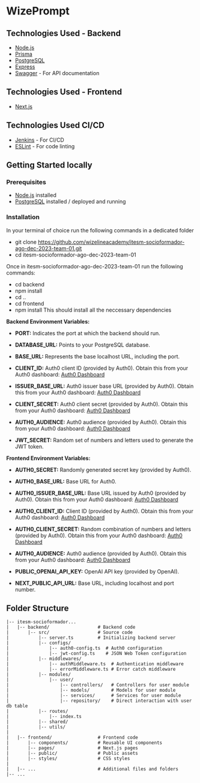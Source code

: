 # WizePrompt


## Technologies Used - Backend
- [Node.js](https://nodejs.org/)
- [Prisma](https://www.prisma.io/)
- [PostgreSQL](https://www.postgresql.org/)
- [Express](https://expressjs.com/)
- [Swagger](https://swagger.io/) - For API documentation
  
## Technologies Used - Frontend
- [Next.js](https://nextjs.org/)
  
## Technologies Used CI/CD
- [Jenkins](https://www.jenkins.io/) - For CI/CD
- [ESLint](https://eslint.org/) - For code linting

## Getting Started locally
### Prerequisites 
- [Node.js](https://nodejs.org/) installed
- [PostgreSQL](https://www.postgresql.org/) installed / deployed and running
### Installation
In your terminal of choice run the following commands in a dedicated folder

- git clone https://github.com/wizelineacademy/itesm-socioformador-ago-dec-2023-team-01.git
- cd itesm-socioformador-ago-dec-2023-team-01
  
Once in itesm-socioformador-ago-dec-2023-team-01 run the following commands:
- cd backend
- npm install
- cd ..
- cd frontend
- npm install
This should install all the neccessary dependencies

**Backend Environment Variables:**

- **PORT:** Indicates the port at which the backend should run.

- **DATABASE_URL:** Points to your PostgreSQL database.

- **BASE_URL:** Represents the base localhost URL, including the port.

- **CLIENT_ID:** Auth0 client ID (provided by Auth0). Obtain this from your Auth0 dashboard: [Auth0 Dashboard](https://auth0.com/)

- **ISSUER_BASE_URL:** Auth0 issuer base URL (provided by Auth0). Obtain this from your Auth0 dashboard: [Auth0 Dashboard](https://auth0.com/)

- **CLIENT_SECRET:** Auth0 client secret (provided by Auth0). Obtain this from your Auth0 dashboard: [Auth0 Dashboard](https://auth0.com/)

- **AUTH0_AUDIENCE:** Auth0 audience (provided by Auth0). Obtain this from your Auth0 dashboard: [Auth0 Dashboard](https://auth0.com/)

- **JWT_SECRET:** Random set of numbers and letters used to generate the JWT token.

**Frontend Environment Variables:**

- **AUTH0_SECRET:** Randomly generated secret key (provided by Auth0).

- **AUTH0_BASE_URL:** Base URL for Auth0.

- **AUTH0_ISSUER_BASE_URL:** Base URL issued by Auth0 (provided by Auth0). Obtain this from your Auth0 dashboard: [Auth0 Dashboard](https://auth0.com/)

- **AUTH0_CLIENT_ID:** Client ID (provided by Auth0). Obtain this from your Auth0 dashboard: [Auth0 Dashboard](https://auth0.com/)

- **AUTH0_CLIENT_SECRET:** Random combination of numbers and letters (provided by Auth0). Obtain this from your Auth0 dashboard: [Auth0 Dashboard](https://auth0.com/)

- **AUTH0_AUDIENCE:** Auth0 audience (provided by Auth0). Obtain this from your Auth0 dashboard: [Auth0 Dashboard](https://auth0.com/)

- **PUBLIC_OPENAI_API_KEY:** OpenAI API key (provided by OpenAI).

- **NEXT_PUBLIC_API_URL:** Base URL, including localhost and port number.

## Folder Structure
```
|-- itesm-socioformador...
|   |-- backend/                  # Backend code
|       |-- src/                  # Source code
|           |-- server.ts         # Initializing backend server
|           |-- configs/          
|               |-- auth0-config.ts  # Auth0 configuration
|               |-- jwt-config.ts    # JSON Web Token configuration
|           |-- middlewares/      
|               |-- authMiddleware.ts  # Authentication middleware
|               |-- errorMiddleware.ts # Error catch middleware
|           |-- modules/          
|               |-- user/         
|                   |-- controllers/   # Controllers for user module
|                   |-- models/        # Models for user module
|                   |-- services/      # Services for user module
|                   |-- repository/    # Direct interaction with user db table
|           |-- routes/          
|               |-- index.ts
|           |-- shared/          
|           |-- utils/            
|   
|   |-- frontend/                 # Frontend code
|       |-- components/           # Reusable UI components
|       |-- pages/                # Next.js pages
|       |-- public/               # Public assets
|       |-- styles/               # CSS styles
|
|   |-- ...                       # Additional files and folders
|-- ...
```
